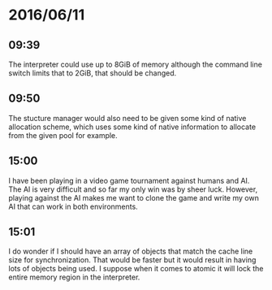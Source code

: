 # 2016/06/11

## 09:39

The interpreter could use up to 8GiB of memory although the command line
switch limits that to 2GiB, that should be changed.

## 09:50

The stucture manager would also need to be given some kind of native allocation
scheme, which uses some kind of native information to allocate from the given
pool for example.

## 15:00

I have been playing in a video game tournament against humans and AI. The AI is
very difficult and so far my only win was by sheer luck. However, playing
against the AI makes me want to clone the game and write my own AI that can
work in both environments.

## 15:01

I do wonder if I should have an array of objects that match the cache line
size for synchronization. That would be faster but it would result in having
lots of objects being used. I suppose when it comes to atomic it will lock the
entire memory region in the interpreter.

